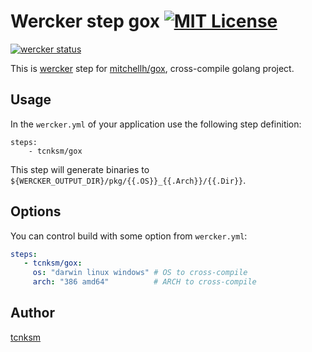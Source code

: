 Wercker step gox [![MIT License](http://img.shields.io/badge/license-MIT-blue.svg?style=flat)](https://github.com/tcnksm/wercker-step-gox/blob/master/LICENCE)
====

[![wercker status](https://app.wercker.com/status/f3f6f75dbda8ac556afa41d2d3eece3b/m "wercker status")](https://app.wercker.com/project/bykey/f3f6f75dbda8ac556afa41d2d3eece3b)

This is [wercker](http://wercker.com/) step for [mitchellh/gox](https://github.com/mitchellh/gox), cross-compile golang project.

## Usage

In the `wercker.yml` of your application use the following step definition:

```
steps:
    - tcnksm/gox
```

This step will generate binaries to `${WERCKER_OUTPUT_DIR}/pkg/{{.OS}}_{{.Arch}}/{{.Dir}}`.

## Options

You can control build with some option from `wercker.yml`:

```yaml
steps:
   - tcnksm/gox:
     os: "darwin linux windows" # OS to cross-compile
     arch: "386 amd64"          # ARCH to cross-compile
```

## Author

[tcnksm](https://github.com/tcnksm)
